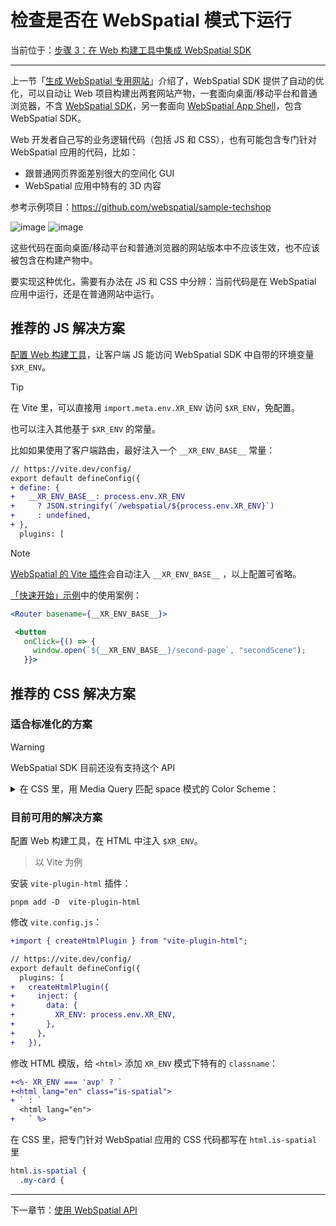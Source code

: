 
# 检查是否在 WebSpatial 模式下运行

当前位于：[步骤 3：在 Web 构建工具中集成 WebSpatial SDK](step-3-integrate-webspatial-sdk-into-web-build-tools.md)

---

上一节「[生成 WebSpatial 专用网站](generate-a-webspatial-specific-website.md)」介绍了，WebSpatial SDK 提供了自动的优化，可以自动让 Web 项目构建出两套网站产物，一套面向桌面/移动平台和普通浏览器，不含 [WebSpatial SDK]()，另一套面向 [WebSpatial App Shell]()，包含 WebSpatial SDK。

Web 开发者自己写的业务逻辑代码（包括 JS 和 CSS），也有可能包含专门针对 WebSpatial 应用的代码，比如：

- 跟普通网页界面差别很大的空间化 GUI
- WebSpatial 应用中特有的 3D 内容

参考示例项目：https://github.com/webspatial/sample-techshop

![image]()
![image]()

这些代码在面向桌面/移动平台和普通浏览器的网站版本中不应该生效，也不应该被包含在构建产物中。

要实现这种优化，需要有办法在 JS 和 CSS 中分辨：当前代码是在 WebSpatial 应用中运行，还是在普通网站中运行。

## 推荐的 JS 解决方案

[配置 Web 构建工具]()，让客户端 JS 能访问 WebSpatial SDK 中自带的环境变量 `$XR_ENV`。

> [!TIP]
> 在 Vite 里，可以直接用 `import.meta.env.XR_ENV` 访问 `$XR_ENV`，免配置。

也可以注入其他基于 `$XR_ENV` 的常量。

比如如果使用了客户端路由，最好注入一个 `__XR_ENV_BASE__` 常量：

```diff
// https://vite.dev/config/
export default defineConfig({
+ define: {
+   __XR_ENV_BASE__: process.env.XR_ENV
+     ? JSON.stringify(`/webspatial/${process.env.XR_ENV}`)
+     : undefined,
+ },
  plugins: [
```

> [!NOTE]
> [WebSpatial 的 Vite 插件]()会自动注入 `__XR_ENV_BASE__` ，以上配置可省略。

[「快速开始」示例]()中的使用案例：

```jsx
<Router basename={__XR_ENV_BASE__}>
```
```jsx
 <button
   onClick={() => {
     window.open(`${__XR_ENV_BASE__}/second-page`, "secondScene");
   }}>
```

## 推荐的 CSS 解决方案

### 适合标准化的方案

> [!WARNING]
> WebSpatial SDK 目前还没有支持这个 API

<details>

<summary>在 CSS 里，用 Media Query 匹配 space 模式的 Color Scheme：</summary>

在空间计算平台中，背景环境的颜色不统一，且随时会随视角和位置而变化，因此传统的白天/黑夜模式，在空间计算平台中是不生效的。

WebSpatial API 新增了一种叫 `space` 的 Color Scheme，只在 WebSpatial 应用中生效，适合用来实现专门针对 WebSpatial 应用的 CSS 代码。

```css
@media (prefers-color-scheme: space) {
```
</details>

### 目前可用的解决方案

配置 Web 构建工具，在 HTML 中注入 `$XR_ENV`。

> 以 Vite 为例

安装 `vite-plugin-html` 插件：

```shell
pnpm add -D  vite-plugin-html
```

修改 `vite.config.js`：

```diff
+import { createHtmlPlugin } from "vite-plugin-html";

// https://vite.dev/config/
export default defineConfig({
  plugins: [
+   createHtmlPlugin({
+     inject: {
+       data: {
+         XR_ENV: process.env.XR_ENV,
+       },
+     },
+   }),
```

修改 HTML 模版，给 `<html>` 添加 `XR_ENV` 模式下特有的 `classname`：

```diff
+<%- XR_ENV === 'avp' ? `
+<html lang="en" class="is-spatial">
+ ` : `
  <html lang="en">
+   ` %>
```

在 CSS 里，把专门针对 WebSpatial 应用的 CSS 代码都写在 `html.is-spatial` 里

```css
html.is-spatial {
  .my-card {
```

---

下一章节：[使用 WebSpatial API](../using-the-webspatial-api/README.md)
